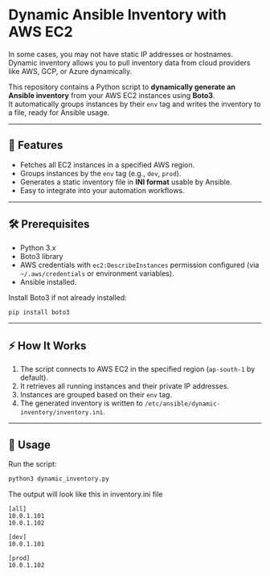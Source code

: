 # Dynamic Ansible Inventory with AWS EC2
In some cases, you may not have static IP addresses or hostnames. Dynamic inventory allows you to pull inventory data from cloud providers like AWS, GCP, or Azure dynamically.

This repository contains a Python script to **dynamically generate an Ansible inventory** from your AWS EC2 instances using **Boto3**.  
It automatically groups instances by their `env` tag and writes the inventory to a file, ready for Ansible usage.

---

## 📂 Features
- Fetches all EC2 instances in a specified AWS region.  
- Groups instances by the `env` tag (e.g., `dev`, `prod`).  
- Generates a static inventory file in **INI format** usable by Ansible.  
- Easy to integrate into your automation workflows.

---

## 🛠 Prerequisites
- Python 3.x  
- Boto3 library
- AWS credentials with `ec2:DescribeInstances` permission configured (via `~/.aws/credentials` or environment variables).  
- Ansible installed.

Install Boto3 if not already installed:

```bash
pip install boto3
````

---

## ⚡ How It Works

1. The script connects to AWS EC2 in the specified region (`ap-south-1` by default).
2. It retrieves all running instances and their private IP addresses.
3. Instances are grouped based on their `env` tag.
4. The generated inventory is written to `/etc/ansible/dynamic-inventory/inventory.ini`.

---

## 📝 Usage

Run the script:

```bash
python3 dynamic_inventory.py
```

The output will look like this in inventory.ini file

```
[all]
10.0.1.101
10.0.1.102

[dev]
10.0.1.101

[prod]
10.0.1.102
```


